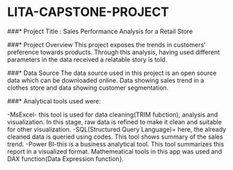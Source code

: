 # LITA-CAPSTONE-PROJECT

###* Project Title : Sales Performance Analysis for a Retail Store

###* Project Overview
This project exposes the trends in customers' preference towards products. Through this analysis, having used different parameters in the data received a relatable story is told.

###* Data Source
The data source used in this project is an open source data which can be downloaded online. Data showing sales trend in a clothes store and data showing customer segmentation.

###* Analytical tools used were:

-MsExcel- this tool is used for data cleaning(TRIM fubction), analysis and visualization. In this stage, raw data is refined to make it clean and suitable for other visualization.
-SQL(Structured Query Language)= here, the already cleaned data is queried using codes. This tool shows summary of the sales trend. 
-Power BI-this is a business analytical tool. This tool summarizes this report in a visualized format. Mathemeatical tools in this app was used and DAX function(Data Expression  function}.
